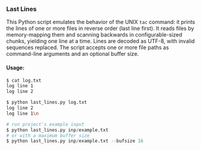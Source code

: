 ### Last Lines

This Python script emulates the behavior of the UNIX `tac` command: it prints the lines
of one or more files in reverse order (last line first). It reads files by memory-mapping
them and scanning backwards in configurable-sized chunks, yielding one line at a
time. Lines are decoded as UTF-8, with invalid sequences replaced. The script accepts
one or more file paths as command-line arguments and an optional buffer size.


#### Usage:

```bash
$ cat log.txt
log line 1
log line 2

$ python last_lines.py log.txt
log line 2
log line 1\n
```

```python
# run project's example input
$ python last_lines.py inp/example.txt
# or with a maximum buffer size
$ python last_lines.py inp/example.txt --bufsize 16
```
